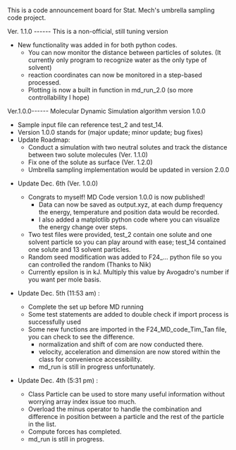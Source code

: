 This is a code announcement board for Stat. Mech's umbrella sampling code project.

Ver. 1.1.0 ------ This is a non-official, still tuning version
- New functionality was added in for both python codes.
  - You can now monitor the distance between particles of solutes. (It currently only program to recognize water as the only type of solvent)
  - reaction coordinates can now be monitored in a step-based processed.
  - Plotting is now a built in function in md_run_2.0 (so more controllability I hope)

Ver.1.0.0------
Molecular Dynamic Simulation algorithm version 1.0.0
- Sample input file can reference test_2 and test_14.
- Version 1.0.0 stands for (major update; minor update; bug fixes)
- Update Roadmap:
  - Conduct a simulation with two neutral solutes and track the distance between two solute molecules (Ver. 1.1.0)
  - Fix one of the solute as surface (Ver. 1.2.0)
  - Umbrella sampling implementation would be updated in version 2.0.0

* Update Dec. 6th (Ver. 1.0.0)
  + Congrats to myself! MD Code version 1.0.0 is now published!
    - Data can now be saved as output.xyz, at each dump frequency the energy, temperature and position data would be recorded.
    - I also added a matplotlib python code where you can visualize the energy change over steps. 
  + Two test files were provided, test_2 contain one solute and one solvent particle so you can play around with ease; test_14 contained one solute and 13 solvent particles.
  + Random seed modification was added to F24_... python file so you can controlled the random (Thanks to Nik)
  + Currently epsilon is in kJ. Multiply this value by Avogadro's number if you want per mole basis.

* Update Dec. 5th (11:53 am) :
   + Complete the set up before MD running
   + Some test statements are added to double check if import process is successfully used
   + Some new functions are imported in the F24_MD_code_Tim_Tan file, you can check to see the difference.
       - normalization and shift of com are now conducted there.
       - velocity, acceleration and dimension are now stored within the class for convenience accessibility.
       - md_run is still in progress unfortunately.

* Update Dec. 4th (5:31 pm) : 
  + Class Particle can be used to store many useful information without worrying array index issue too much.
  + Overload the minus operator to handle the combination and difference in position between a particle and the rest of the particle in the list.
  + Compute forces has completed.
  - md_run is still in progress.

